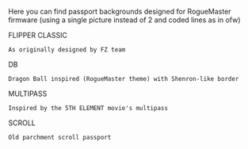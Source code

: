 Here you can find passport backgrounds designed for RogueMaster firmware (using a single picture instead of 2 and coded lines as in ofw)

FLIPPER CLASSIC
  
    As originally designed by FZ team
    
DB

    Dragon Ball inspired (RogueMaster theme) with Shenron-like border
    
MULTIPASS

    Inspired by the 5TH ELEMENT movie's multipass
    
SCROLL

    Old parchment scroll passport
